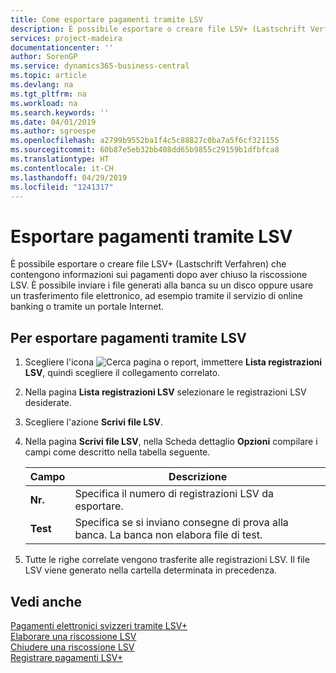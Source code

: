 ```yaml
---
title: Come esportare pagamenti tramite LSV
description: È possibile esportare o creare file LSV+ (Lastschrift Verfahren) che contengono informazioni sui pagamenti dopo aver chiuso la riscossione LSV. È possibile inviare i file generati alla banca su un disco oppure usare un trasferimento file elettronico, ad esempio tramite il servizio di online banking o tramite un portale Internet.
services: project-madeira
documentationcenter: ''
author: SorenGP
ms.service: dynamics365-business-central
ms.topic: article
ms.devlang: na
ms.tgt_pltfrm: na
ms.workload: na
ms.search.keywords: ''
ms.date: 04/01/2019
ms.author: sgroespe
ms.openlocfilehash: a2799b9552ba1f4c5c88827c0ba7a5f6cf321155
ms.sourcegitcommit: 60b87e5eb32bb408dd65b9855c29159b1dfbfca8
ms.translationtype: HT
ms.contentlocale: it-CH
ms.lasthandoff: 04/29/2019
ms.locfileid: "1241317"
---
```

# <a name="export-payments-using-lsv"></a>Esportare pagamenti tramite LSV
È possibile esportare o creare file LSV+ (Lastschrift Verfahren) che contengono informazioni sui pagamenti dopo aver chiuso la riscossione LSV. È possibile inviare i file generati alla banca su un disco oppure usare un trasferimento file elettronico, ad esempio tramite il servizio di online banking o tramite un portale Internet.  

## <a name="to-export-payments-using-lsv"></a>Per esportare pagamenti tramite LSV  

1.  Scegliere l'icona ![Cerca pagina o report](../../media/ui-search/search_small.png "Cerca pagina o report"), immettere **Lista registrazioni LSV**, quindi scegliere il collegamento correlato.  
2.  Nella pagina **Lista registrazioni LSV** selezionare le registrazioni LSV desiderate.  
3.  Scegliere l'azione **Scrivi file LSV**.  
4.  Nella pagina **Scrivi file LSV**, nella Scheda dettaglio **Opzioni** compilare i campi come descritto nella tabella seguente.  

    |Campo|Descrizione|  
    |---------------------------------|---------------------------------------|  
    |**Nr.**|Specifica il numero di registrazioni LSV da esportare.|  
    |**Test**|Specifica se si inviano consegne di prova alla banca. La banca non elabora file di test.|  

5.  Tutte le righe correlate vengono trasferite alle registrazioni LSV. Il file LSV viene generato nella cartella determinata in precedenza.  

## <a name="see-also"></a>Vedi anche  
 [Pagamenti elettronici svizzeri tramite LSV+](swiss-electronic-payments-using-lsv-.md)   
 [Elaborare una riscossione LSV](how-to-process-an-lsv-collection.md)   
 [Chiudere una riscossione LSV](how-to-close-an-lsv-collection.md)   
 [Registrare pagamenti LSV+](how-to-post-lsv-payments.md)
